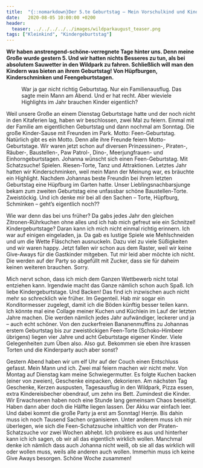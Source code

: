 ```yaml
---
title:  "{::nomarkdown}Der 5.te Geburtstag – Mein Vorschulkind und Kindergeburtstage der Superlative{:/}"
date:   2020-08-05 10:00:00 +0200
header:
  teaser: ../../../../../images/wildparkaugust_teaser.png
tags: ["Kleinkind", "Kindergeburtstag"]
---
```


**Wir haben anstrengend-schöne-verregnete Tage hinter uns. Denn meine Große wurde gestern 5. Und wir hatten nichts Besseres zu tun, als bei absolutem Sauwetter in den Wildpark zu fahren. Schließlich will man den Kindern was bieten an ihrem Geburtstag! Von Hüpfburgen, Kinderschminken und Feengeburtstagen.**

<figure>
  <img src="../../../../../images/wildparkaugust.png" alt="">
  <figcaption>War ja gar nicht richtig Geburtstag. Nur ein Familienausflug. Das sagte mein Mann am Abend. Und er hat recht. Aber wieviele Highlights im Jahr brauchen Kinder eigentlich?</figcaption>
</figure>

Weil unsere Große an einem Dienstag Geburtstage hatte und der noch nicht in den Kitaferien lag, haben wir beschlossen, zwei Mal zu feiern. Einmal mit der Familie am eigentlichen Geburtstag und dann nochmal am Sonntag. Die große Kinder-Sause mit Freunden im Park. Motto: Feen-Geburtstag. Natürlich gibt es ein Motto. Denn alle ihre Freunde feiern Motto-Geburtstage. Wir waren jetzt schon auf diversen Prinzessinen-, Piraten-, Räuber-, Baustellen-, Paw Patrol-, Dino-, Meerjungfrauen- und Einhorngeburtstagen. Johanna wünscht sich einen Feen-Geburtstag. Mit Schatzsuche! Spielen. Riesen-Torte, Tanz und Attraktionen. Letztes Jahr hatten wir Kinderschminken, weil mein Mann der Meinung war, es bräuchte ein Highlight. Nachdem Johannas beste Freundin bei ihrem letzten Geburtstag eine Hüpfburg im Garten hatte. Unser Lieblingsnachbarsjunge bekam zum zweiten Geburtstag eine unfassbar schöne Baustellen-Torte. Zweistöckig. Und ich denke mir bei all den Sachen – Torte, Hüpfburg, Schminken – geht’s eigentlich noch??

Wie war denn das bei uns früher? Da gabs jedes Jahr den gleichen Zitronen-Rührkuchen ohne alles und ich hab mich gefreut wie ein Schnitzel! Kindergeburtstage? Daran kann ich mich nicht einmal richtig erinnern. Ich war auf einigen eingeladen, ja. Da gab es lustige Spiele wie Mehlschneiden und um die Wette Fläschchen ausnuckeln. Dazu viel zu viele Süßigkeiten und wir waren happy. Jetzt fallen wir schon aus dem Raster, weil wir keine Give-Aways für die Gastkinder mitgeben. Tut mir leid aber möchte ich nicht. Die werden auf der Party so abgefüllt mit Zucker, dass sie für daheim keinen weiteren brauchen. Sorry. 

Mich nervt schon, dass ich mich dem Ganzen Wettbewerb nicht total entziehen kann. Irgendwie macht das Ganze nämlich schon auch Spaß. Ich liebe Kindergeburtstage. Und Backen! Das find ich inzwischen auch nicht mehr so schrecklich wie früher. Im Gegenteil. Hab mir sogar ein Konditormesser zugelegt, damit ich die Böden künftig besser teilen kann. Ich könnte mal eine Collage meiner Kuchen und Küchlein im Lauf der letzten Jahre machen. Die werden nämlich jedes Jahr aufwändiger, leckerer und ja – auch echt schöner. Von den zuckerfreien Bananenmuffins zu Johannas erstem Geburtstag bis zur zweistöckigen Feen-Torte (Schoko-Himbeer übrigens) liegen vier Jahre und acht Geburtstage eigener Kinder. Viele Gelegenheiten zum Üben also. Also gut. Bekommen sie eben ihre krassen Torten und die Kinderparty auch aber sonst?

Gestern Abend haben wir um elf Uhr auf der Couch einen Entschluss gefasst. Mein Mann und ich. Zwei mal feiern machen wir nicht mehr. Von Montag auf Dienstag kam meine Schwiegermutter. Es folgte Kuchen backen (einer von zweien), Geschenke einpacken, dekorieren. Am nächsten Tag Geschenke, Kerzen auspusten, Tagesausflug in den Wildpark, Pizza essen, extra Kindereisbecher obendrauf, um zehn ins Bett. Zumindest die Kinder. Wir Erwachsenen haben noch eine Stunde lang gemeinsam Chaos beseitigt. Haben dann aber doch die Hälfte liegen lassen. Der Akku war einfach leer. Und dabei kommt die große Party ja erst am Sonntag! Herrje. Bis dahin muss ich noch Tausend Sachen organisieren. Unter anderem muss ich mir überlegen, wie sich die Feen-Schatzsuche inhaltlich von der Piraten-Schatzsuche vor zwei Wochen abhebt. Ich probiere es aus und hinterher kann ich ich sagen, ob wir all das eigentlich wirklich wollen. Manchmal denke ich nämlich dass auch Johanna nicht weiß, ob sie all das wirklich will oder wollen muss, weils alle anderen auch wollen. Immerhin muss ich keine Give Aways besorgen. Schöne Woche zusammen!










  












 






 





  


  






					 


 
 








